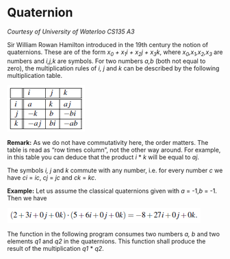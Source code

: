 # Quaternion

*Courtesy of University of Waterloo CS135 A3*

Sir William Rowan Hamilton introduced in the 19th century the notion of quaternions. These are of the form *x<sub>0</sub> + x<sub>1</sub>i + x<sub>2</sub>j + x<sub>3</sub>k*, where *x<sub>0</sub>,x<sub>1</sub>,x<sub>2</sub>,x<sub>3</sub>* are numbers and *i,j,k* are symbols. For two numbers *a,b* (both not equal to zero), the multiplication rules of *i, j* and *k* can be described by the following multiplication table.

![alt text](https://github.com/nomanshahid/Quaternion/blob/master/table.PNG "table")

**Remark:** As we do not have commutativity here, the order matters. The table is read as “row times column”, not the other way around. For example, in this table you can deduce that the product *i* * *k* will be equal to *aj*.

The symbols *i, j* and *k* commute with any number, i.e. for every number *c* we have *ci* = *ic*, *cj* = *jc* and *ck* = *kc*.

**Example:** Let us assume the classical quaternions given with *a* = -1,*b* = -1. Then we have

![alt text](https://github.com/nomanshahid/Quaternion/blob/master/eqn.PNG "equation")

The function in the following program consumes two numbers *a, b* and two elements *q1* and *q2* in
the quaternions. This function shall produce the result of the multiplication *q1* * *q2*.
